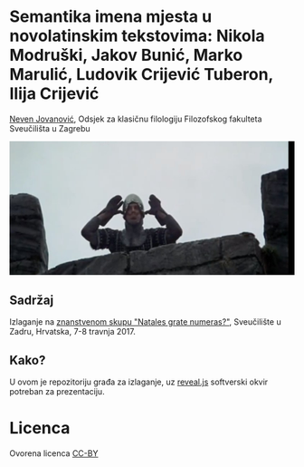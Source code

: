 # Semantika imena mjesta u novolatinskim tekstovima: Nikola Modruški, Jakov Bunić, Marko Marulić, Ludovik Crijević Tuberon, Ilija Crijević

[Neven Jovanović](orcid.org/0000-0002-9119-399X), Odsjek za klasičnu filologiju Filozofskog fakulteta Sveučilišta u Zagrebu

![Renesansa u akciji](img/nottakingthisseriously.jpg)

## Sadržaj

Izlaganje na [znanstvenom skupu "Natales grate numeras?"](http://www.unizd.hr/klasicnafilologija/ZnanstveniskupNatalesgratenumeras/tabid/7355/Default.aspx), Sveučilište u Zadru, Hrvatska, 7-8 travnja 2017.


## Kako?

U ovom je repozitoriju građa za izlaganje, uz [reveal.js](https://github.com/hakimel/reveal.js/) softverski okvir potreban za prezentaciju.

# Licenca

Ovorena licenca [CC-BY](LICENSE.md)
